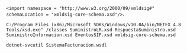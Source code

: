 `<import namespace = "http://www.w3.org/2000/09/xmldsig#" schemaLocation = "xmldsig-core-schema.xsd"/>`.

```
C:/Program Files (x86)/Microsoft SDKs/Windows/v10.0A/bin/NETFX 4.8 Tools/xsd.exe" /classes SuministroLR.xsd RespuestaSuministro.xsd SuministroInformacion.xsd EventosSIF.xsd xmldsig-core-schema.xsd
```

`dotnet-svcutil SistemaFacturacion.wsdl`